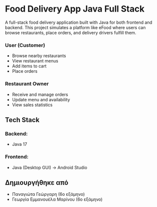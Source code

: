 #  Food Delivery App Java Full Stack

A full-stack food delivery application built with Java for both frontend and backend. This project simulates a platform like eFood where users can browse restaurants, place orders, and delivery drivers fulfill them.

###  User (Customer)
- Browse nearby restaurants
- View restaurant menus
- Add items to cart
- Place orders


### Restaurant Owner
- Receive and manage orders
- Update menu and availability
- View sales statistics




##  Tech Stack

### Backend:
- Java 17


### Frontend:
- Java (Desktop GUI) -> Android Studio
 
## Δημιουργήθηκε από 
- Παναγιώτα Γεώργαρη (6ο εξάμηνο)
- Γεωργία Εμμανουέλα Μαρίνου (6ο εξάμηνο)
